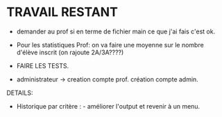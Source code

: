# TRAVAIL RESTANT


- demander au prof si en terme de fichier main ce que j'ai fais c'est ok.


- Pour les statistiques Prof: on va faire une moyenne sur le nombre d'élève inscrit (on rajoute 2A/3A????)

- FAIRE LES TESTS.

- administrateur -> creation compte prof. création compte admin.

DETAILS:

- Historique par critère : - améliorer l'output et revenir à un menu.